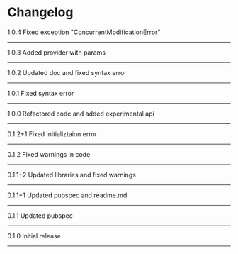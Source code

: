 
# Changelog

1.0.4  Fixed exception "ConcurrentModificationError"

---

1.0.3  Added provider with params

---

1.0.2  Updated doc and fixed syntax error

---
1.0.1  Fixed syntax error

---
1.0.0  Refactored code and added experimental api

---

0.1.2+1  Fixed initializtaion error

---
0.1.2  Fixed warnings in code

---
0.1.1+2  Updated libraries and fixed warnings

---

0.1.1+1  Updated pubspec and readme.md

---

0.1.1  Updated pubspec

---

0.1.0  Initial release

---
